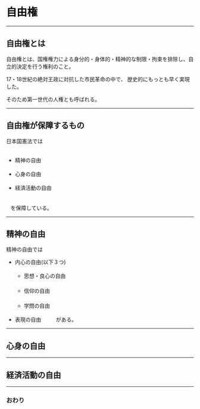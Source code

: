 # <span style="color: Black; ">自由権</span>

---
## 自由権とは

自由権とは、国権権力による身分的・身体的・精神的な制限・拘束を排除し、自立的決定を行う権利のこと。

17・18世紀の絶対王政に対抗した市民革命の中で、 歴史的にもっとも早く実現した。

そのため第一世代の人権とも呼ばれる。

---
## 自由権が保障するもの

 日本国憲法では
   <ul>
   <li>精神の自由</li>
   <li>心身の自由</li>
   <li>経済活動の自由</li>　
   </ul>
    を保障している。

---
## 精神の自由

精神の自由では
   
- 内心の自由(以下３つ)
    <ul>
    <li>思想・良心の自由</li>　　
    <li>信仰の自由</li>　　
    <li>学問の自由</li>
    </ul>
- 表現の自由　　
  
がある。


---
## 心身の自由





---
## 経済活動の自由







---
### おわり
